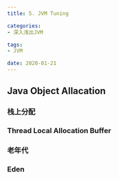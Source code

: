 ```yaml
---
title: 5. JVM Tuning

categories:
- 深入浅出JVM

tags:
- JVM

date: 2020-01-21
---
```


## Java Object Allacation
### 栈上分配
### Thread Local Allocation Buffer
### 老年代
### Eden
